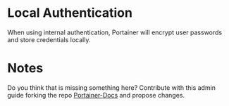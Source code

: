 # Local Authentication

When using internal authentication, Portainer will encrypt user passwords and store credentials locally.

# Notes

Do you think that is missing something here? Contribute with this admin guide forking the repo [Portainer-Docs](https://github.com/portainer/portainer-docs) and propose changes.